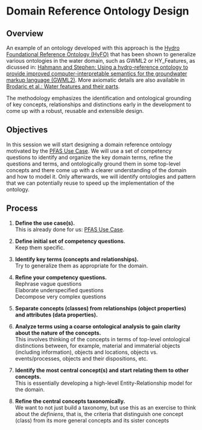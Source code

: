 # Domain Reference Ontology Design

## Overview

An example of an ontology developed with this approach is the [Hydro Foundational Reference Ontology (HyFO)](https://www.semanticscholar.org/paper/Toward-A-Foundational-Hydro-Ontology-For-Water-Data-Brodaric-Hahmann/8b3ff70ff09ff36ea7105227551a2bc9ef36dadf) that has been shown to generalize various ontologies in the water domain, such as GWML2 or HY_Features,  as dicussed in: [Hahmann and Stephen: Using a hydro-reference ontology to provide improved computer-interpretable semantics for the groundwater markup language (GWML2)](https://doi.org/10.1080/13658816.2018.1443751). More axiomatic details are also available in [Brodaric et al.: Water features and their parts](https://doi.org/10.3233/AO-190205).


The methodology emphasizes the identification and ontological grounding of key concepts, relationships and distinctions early in the development to come up with a robust, reusable and extensible design. 



## Objectives
In this session we will start designing a domain reference ontology motivated by the [PFAS Use Case](../../use-cases/contamination-use-case.md).
We will use a set of competency questions to identify and organize the key domain terms, refine the questions and terms, and ontologically ground them in some top-level concepts and there come up with a clearer understanding of the domain and how to model it. Only afterwards, we will identify ontologies and pattern that we can potentially reuse to speed up the implementation of the ontology. 


## Process
1. **Define the use case(s).**<br>
This is already done for us: [PFAS Use Case](../../use-cases/contamination-use-case.md).

2. **Define initial set of competency questions.**<br>Keep them specific.

3. **Identify key terms (concepts and relationships).**<br>Try to generalize them as appropriate for the domain.

4. **Refine your competency questions.**<br>Rephrase vague questions<br>Elaborate underspecified questions<br>
Decompose very complex questions

5. **Separate concepts (classes) from relationships (object properties) and attributes (data properties).**<br>

6. **Analyze terms using a coarse ontological analysis to gain clarity about the nature of the concepts.**<br>
This involves thinking of the concepts in terms of top-level ontological distinctions between, for example, material and immaterial objects (including information), objects and locations, objects vs. events/processes, objects and their dispositions, etc.    

7. **Identify the most central concept(s) and start relating them to other concepts.**<br>
This is essentially developing a high-level Entity-Relationship model for the domain. 

8. **Refine the central concepts taxonomically.**<br>
We want to not just build a taxonomy, but use this as an exercise to think about the _definiens_, that is, the criteria that distinguish one concept (class) from its more general concepts and its sister concepts
